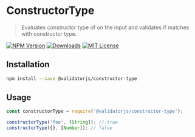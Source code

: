 # ConstructorType

> Evaluates constructor type of on the input and validates if matches with constructor type.

[![NPM Version](https://img.shields.io/npm/v/@validatorjs/constructor-type.svg)](https://www.npmjs.com/package/@validatorjs/constructor-type)
[![Downloads](https://img.shields.io/npm/dt/@validatorjs/constructor-type.svg)](https://www.npmjs.com/package/@validatorjs/constructor-type)
[![MIT License](https://img.shields.io/npm/l/@validatorjs/constructor-type.svg)](../../LICENSE)

## Installation

```bash
npm install --save @validatorjs/constructor-type
```

## Usage

```js
const constructorType = require('@validatorjs/constructor-type');

constructorType('foo', [String]); // true
constructorType({}, [Number]); // false
```
